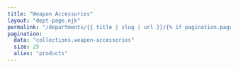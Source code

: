 ```yaml
---
title: "Weapon Accessories"
layout: "dept-page.njk"
permalink: "/departments/{{ title | slug | url }}/{% if pagination.pageNumber > 0 %}{{pagination.pageNumber | plus: 1 }}/{% endif %}"
pagination:
  data: "collections.weapon-accessories"
  size: 25
  alias: "products"
---
```



